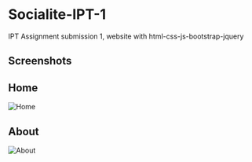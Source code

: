 # Socialite-IPT-1
IPT Assignment submission 1, website with html-css-js-bootstrap-jquery


## Screenshots

## Home
![Home](https://user-images.githubusercontent.com/33463845/97476632-741cad00-1970-11eb-9adf-b98405083008.png)



## About
![About](https://user-images.githubusercontent.com/33463845/97476140-e50f9500-196f-11eb-9276-72fffce34b04.png)
